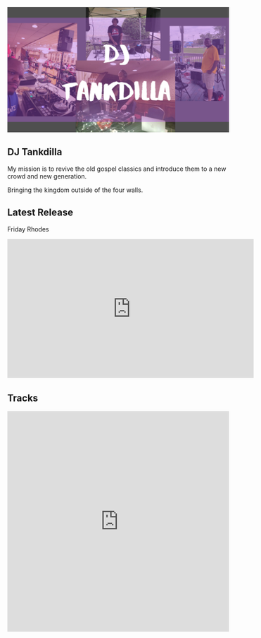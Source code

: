 ![DJ Tankdilla](/photos/20200120_095033_0000.png)

## DJ Tankdilla

My mission is to revive the old gospel classics and introduce them to a new crowd and new generation.

Bringing the kingdom outside of the four walls.

## Latest Release

Friday Rhodes

<iframe width="560" height="315" src="https://www.youtube.com/embed/OVxM7WG9LSQ" frameborder="0" allow="accelerometer; autoplay; clipboard-write; encrypted-media; gyroscope; picture-in-picture" allowfullscreen></iframe>

## Tracks

<iframe width="100%" height="500" scrolling="no" frameborder="no" allow="autoplay" src="https://w.soundcloud.com/player/?url=https%3A//api.soundcloud.com/playlists/975345097&color=%23ff5500&auto_play=false&hide_related=false&show_comments=true&show_user=true&show_reposts=false&show_teaser=true&visual=true"></iframe>
